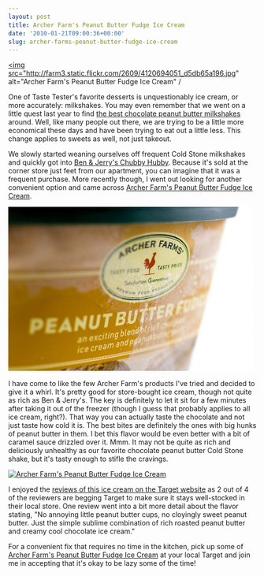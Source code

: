 ```yaml
---
layout: post
title: Archer Farm's Peanut Butter Fudge Ice Cream
date: '2010-01-21T09:00:36+00:00'
slug: archer-farms-peanut-butter-fudge-ice-cream
---
```

<a href="http://www.flickr.com/photos/kstar810/4120694051/"><img src="http://farm3.static.flickr.com/2609/4120694051_d5db65a196.jpg" alt="Archer Farm's Peanut Butter Fudge Ice Cream" /</a>

One of Taste Tester's favorite desserts is unquestionably ice cream, or more accurately: milkshakes. You may even remember that we went on a little quest last year to find <a href="http://www.cpbgallery.com/2008/06/09/top-5-chocolate-peanut-butter-milkshakes/">the best chocolate peanut butter milkshakes</a> around. Well, like many people out there, we are trying to be a little more economical these days and have been trying to eat out a little less. This change applies to sweets as well, not just takeout. 

We slowly started weaning ourselves off frequent Cold Stone milkshakes and quickly got into <a href="http://www.cpbgallery.com/2009/08/20/feelin-lovey-dovey-with-my-chubby-hubby/">Ben & Jerry's Chubby Hubby</a>. Because it's sold at the corner store just feet from our apartment, you can imagine that it was a frequent purchase. More recently though, I went out looking for another convenient option and came across <a href="http://www.target.com/Archer-Farms-Peanut-Butter-Fudge/dp/B00170FSGI">Archer Farm's Peanut Butter Fudge Ice Cream</a>. 

<a href="http://www.flickr.com/photos/kstar810/4120694467/in/photostream/"><img src='images/uploads/2010/01/archer_farms_peanut_butter_fudge.jpg' alt='Archer Farm’s Peanut Butter Fudge Ice Cream' /></a>

I have come to like the few Archer Farm's products I've tried and decided to give it a whirl. It's pretty good for store-bought ice cream, though not quite as rich as Ben & Jerry's. The key is definitely to let it sit for a few minutes after taking it out of the freezer (though I guess that probably applies to all ice cream, right?). That way you can actually taste the chocolate and not just taste how cold it is. The best bites are definitely the ones with big hunks of peanut butter in them. I bet this flavor would be even better with a bit of caramel sauce drizzled over it. Mmm. It may not be quite as rich and deliciously unhealthy as our favorite chocolate peanut butter Cold Stone shake, but it's tasty enough to stifle the cravings.

<a href="http://www.flickr.com/photos/kstar810/4120694793/in/photostream/"><img src="http://farm3.static.flickr.com/2748/4120694793_f7f760af5e.jpg" alt="Archer Farm's Peanut Butter Fudge Ice Cream" /></a>

I enjoyed the <a href="http://www.target.com/Archer-Farms-Peanut-Butter-Fudge/dp/B00170FSGI">reviews of this ice cream on the Target website</a> as 2 out of 4 of the reviewers are begging Target to make sure it stays well-stocked in their local store. One review went into a bit more detail about the flavor stating, "No annoying little peanut butter cups, no cloyingly sweet peanut butter. Just the simple sublime combination of rich roasted peanut butter and creamy cool chocolate ice cream." 

For a convenient fix that requires no time in the kitchen, pick up some of <a href="http://www.target.com/Archer-Farms-Peanut-Butter-Fudge/dp/B00170FSGI">Archer Farm's Peanut Butter Fudge Ice Cream</a> at your local Target and join me in accepting that it's okay to be lazy some of the time! 
